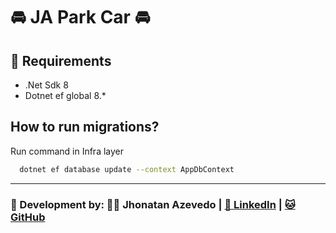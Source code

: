 # 🚘 JA Park Car 🚘

## 🚧 Requirements
- .Net Sdk 8
- Dotnet ef global 8.*

## How to run migrations?
Run command in Infra layer
```bash
  dotnet ef database update --context AppDbContext
```

---
### 🚀 Development by: ✌🏼 Jhonatan Azevedo | [🔗 LinkedIn](https://www.linkedin.com/in/dev-azevedo/) | [🐱 GitHub](https://github.com/dev-azevedo)
